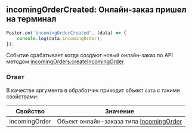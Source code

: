 ## incomingOrderCreated: Онлайн-заказ пришел на терминал  

```javascript
Poster.on('incomingOrderCreated', (data) => {
    console.log(data.incomingOrder);
});
```

Событие срабатывает когда создают новый онлайн-заказ по API методом [incomingOrders.createIncomingOrder](/docs/v3/web/incomingOrders/createIncomingOrder)

### Ответ

В качестве аргумента в обработчик приходит объект `data` с такими свойствами:

Свойство | Значение
-------- | --------
incomingOrder | Обьект онлайн-заказа типа [IncomingOrder](/docs/v3/pos/types/incomingOrder)
